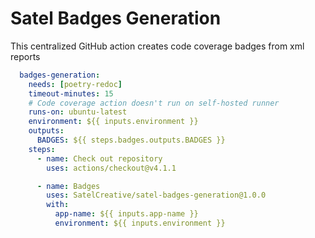 # Satel Badges Generation

This centralized GitHub action creates code coverage badges from xml reports

```yml 
  badges-generation:
    needs: [poetry-redoc]
    timeout-minutes: 15
    # Code coverage action doesn't run on self-hosted runner
    runs-on: ubuntu-latest
    environment: ${{ inputs.environment }}
    outputs:
      BADGES: ${{ steps.badges.outputs.BADGES }}
    steps:
      - name: Check out repository
        uses: actions/checkout@v4.1.1

      - name: Badges
        uses: SatelCreative/satel-badges-generation@1.0.0
        with:       
          app-name: ${{ inputs.app-name }}
          environment: ${{ inputs.environment }}  
```
